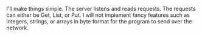 I'll make things simple.
The server listens and reads requests. The requests can either be Get, List, or Put. I will not implement fancy features such as integers, strings, or arrays in byte format for the program to send over the network.  